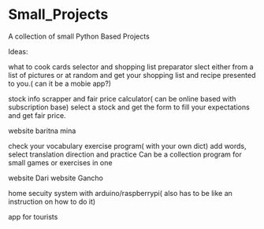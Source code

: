 # Small_Projects
A collection of small Python Based Projects


Ideas:

what to cook cards selector and shopping list preparator
slect either from a list of pictures or at random and get your shopping list and recipe presented to you.( can it be a mobie app?)

stock info scrapper and fair price calculator( can be online based with subscription base)
select a stock and get the form to fill your expectations and get fair price.

website baritna mina

check your vocabulary exercise program( with your own dict)
add words, select translation direction and practice
Can be a collection program for small games or exercises in one

website Dari
website Gancho

home secuity system with arduino/raspberrypi( also has to be like an instruction on how to do it)

app for tourists

